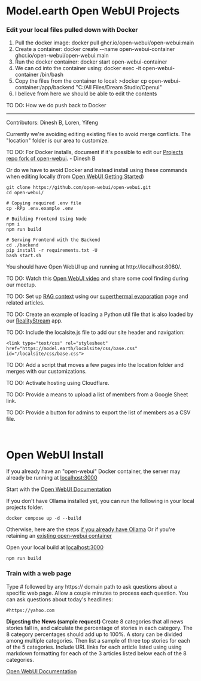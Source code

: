 # Model.earth Open WebUI Projects


### Edit your local files pulled down with Docker

1. Pull the docker image: docker pull ghcr.io/open-webui/open-webui:main
2. Create a container: docker create --name open-webui-container ghcr.io/open-webui/open-webui:main
3. Run the docker container: docker start open-webui-container
4. We can cd into the container using: docker exec -it open-webui-container /bin/bash
5. Copy the files from the container to local: >docker cp open-webui-container:/app/backend "C:/All Files/Dream Studio/Openui"
6. I believe from here we should be able to edit the contents

TO DO: How we do push back to Docker

---

Contributors: Dinesh B, Loren, Yifeng

Currently we're avoiding editing existing files to avoid merge conflicts.
The "location" folder is our area to customize.

TO DO: For Docker installs, document if it's possible to edit our [Projects repo fork of open-webui](https://github.com/modelearth/projects). - Dinesh B

Or do we have to avoid Docker and instead install using these commands when editing locally (from [Open WebUI Getting Started](https://docs.openwebui.com/getting-started/))

	git clone https://github.com/open-webui/open-webui.git
	cd open-webui/

	# Copying required .env file
	cp -RPp .env.example .env

	# Building Frontend Using Node
	npm i
	npm run build

	# Serving Frontend with the Backend
	cd ./backend
	pip install -r requirements.txt -U
	bash start.sh

You should have Open WebUI up and running at http://localhost:8080/.

TO DO: Watch this [Open WebUI video](https://www.youtube.com/watch?v=N-aRJe--txs) and share some cool finding during our meetup.

TO DO: Set up [RAG context](https://docs.openwebui.com/tutorial/rag/) using our [superthermal evaporation](../../evaporation-kits/) page and related articles.

TO DO: Create an example of loading a Python util file that is also loaded by our [RealityStream](../../RealityStream/) app.

TO DO: Include the localsite.js file to add our site header and navigation:

	<link type="text/css" rel="stylesheet" href="https://model.earth/localsite/css/base.css" id="/localsite/css/base.css">

TO DO: Add a script that moves a few pages into the location folder and merges with our customizations.

TO DO: Activate hosting using Cloudflare.

TO DO: Provide a means to upload a list of members from a Google Sheet link.

TO DO: Provide a button for admins to export the list of members as a CSV file.

<!--Pinecone -->
<br>

# Open WebUI Install

If you already have an "open-webui" Docker container, the server may already be running at [localhost:3000](http://localhost:3000)

Start with the [Open WebUI Documentation](https://docs.openwebui.com/)

If you don't have Ollama installed yet, you can run the following in your local projects folder.  
<!--(If you already have an "open-webui" container in Docker, delete or rename it.)-->

	docker compose up -d --build

Otherwise, here are the steps [if you already have Ollama](https://docs.openwebui.com/)
Or if you're retaining an [existing open-webui container](https://docs.openwebui.com/getting-started/)
<!--
, and using GPU Support, then run:

	docker run -d -p 3000:8080 --gpus=all -v ollama:/root/.ollama -v open-webui:/app/backend/data --name open-webui --restart always ghcr.io/open-webui/open-webui:ollama
-->

Open your local build at [localhost:3000](http://localhost:3000)

	npm run build

### Train with a web page

Type # followed by any https:// domain path to ask questions about a specific web page. 
Allow a couple minutes to process each question. You can ask questions about today's headlines:

	#https://yahoo.com

**Digesting the News (sample request)**
Create 8 categories that all news stories fall in, and calculate the percentage of stories in each category. The 8 category percentages should add up to 100%. A story can be divided among multiple categories. Then list a sample of three top stories for each of the 5 categories. Include URL links for each article listed using using markdown formatting for each of the 3 articles listed below each of the 8 categories.

<!-- npm run preview didn't have an api. flower -->

[Open WebUI Documentation](https://docs.openwebui.com/)